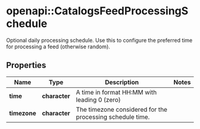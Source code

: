# openapi::CatalogsFeedProcessingSchedule

Optional daily processing schedule. Use this to configure the preferred time for processing a feed (otherwise random).

## Properties
Name | Type | Description | Notes
------------ | ------------- | ------------- | -------------
**time** | **character** | A time in format HH:MM with leading 0 (zero) | 
**timezone** | **character** | The timezone considered for the processing schedule time. | 


